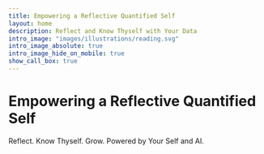 ```yaml
---
title: Empowering a Reflective Quantified Self
layout: home
description: Reflect and Know Thyself with Your Data
intro_image: "images/illustrations/reading.svg"
intro_image_absolute: true
intro_image_hide_on_mobile: true
show_call_box: true
---
```


# Empowering a Reflective Quantified Self

Reflect. Know Thyself. Grow. Powered by Your Self and AI. 